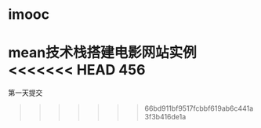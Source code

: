 # imooc
mean技术栈搭建电影网站实例
<<<<<<< HEAD
456
=======
第一天提交
>>>>>>> 66bd911bf9517fcbbf619ab6c441a3f3b416de1a

